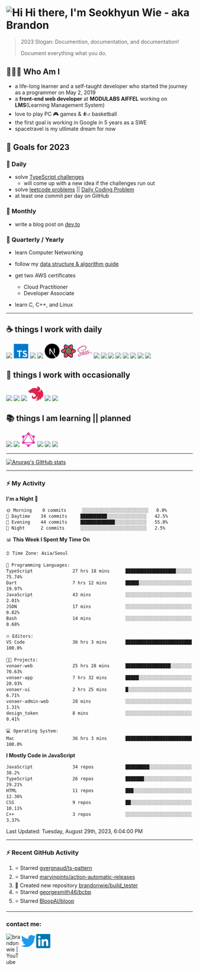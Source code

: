 # <img src='https://qpluspicture.oss-cn-beijing.aliyuncs.com/6LjjQA/Hi.gif' alt='Hi' width="24"/> Hi there, I'm Seokhyun Wie - aka Brandon

> 2023 Slogan: Documention, documentation, and documentation!
>
> Document everything what you do.

## 🧑🏻‍💻 Who Am I

- a life-long learner and a self-taught developer who started the journey as a programmer on May 2, 2019
- a **front-end web developer** at **MODULABS AIFFEL** working on **LMS**(Learning Management System)
- love to play PC 🎮 games️ \& ⛹️‍♂️ basketball
- the first goal is working in Google in 5 years as a SWE
- spacetravel is my utlimate dream for now

## 🥅 Goals for 2023

### 📅 Daily

- solve [TypeScript challenges](https://github.com/brandonwie/type-challenges)
  - will come up with a new idea if the challenges run out
- solve [leetcode problems](https://leetcode.com/problemset/all/) || [Daily Coding Problem](https://www.dailycodingproblem.com/)
- at least one commit per day on GitHub

### 📅 Monthly

- write a blog post on [dev.to](https://dev.to/brandonwie)

### 📅 Quarterly / Yearly

- learn Computer Networking
- follow my [data structure & algorithm guide](https://www.notion.so/brandonwie/How-to-Get-a-Software-Engineer-Job-at-Google-and-Other-Top-Tech-Companies-fc46fa68254449c49472c84584905409)

- get two AWS certificates

  - Cloud Practitioner
  - Developer Associate

- learn C, C++, and Linux

---

## ☕️ things I work with daily

<img src="https://cdn.jsdelivr.net/gh/devicons/devicon/icons/vscode/vscode-original.svg" width="40px"> <img src="https://raw.githubusercontent.com/devicons/devicon/master/icons/typescript/typescript-original.svg" width="40px"> <img src="https://cdn.jsdelivr.net/gh/devicons/devicon@latest/icons/javascript/javascript-original.svg" width="40px"> <img src="https://cdn.jsdelivr.net/gh/devicons/devicon@latest/icons/react/react-original.svg" width="40px"> <img src="https://raw.githubusercontent.com/devicons/devicon/master/icons/nextjs/nextjs-original.svg" width="40px"> <img src="https://raw.githubusercontent.com/AndersDJohnson/AndersDJohnson/master/images/react-query.svg" width="40px" /> <img src="https://raw.githubusercontent.com/devicons/devicon/master/icons/sass/sass-original.svg" width="40px"> <img src="https://cdn.jsdelivr.net/gh/devicons/devicon/icons/tailwindcss/tailwindcss-plain.svg" width="40px" /> <img src="https://cdn.jsdelivr.net/gh/devicons/devicon@latest/icons/git/git-original.svg" width="40px"> <img src="https://cdn.jsdelivr.net/gh/devicons/devicon/icons/github/github-original.svg" width="40px"> <img src="https://cdn.jsdelivr.net/gh/devicons/devicon/icons/amazonwebservices/amazonwebservices-original.svg" width="40px"> <img src="https://cdn.jsdelivr.net/gh/devicons/devicon/icons/bash/bash-original.svg" width="40px"> <img src="https://cdn.worldvectorlogo.com/logos/postman.svg" width="40px"> <img src="https://cdn.jsdelivr.net/gh/devicons/devicon/icons/figma/figma-original.svg" width="40px"> <img src="https://cdn.jsdelivr.net/gh/devicons/devicon/icons/slack/slack-original.svg" width="40px">

## 👾 things I work with occasionally

<img src="https://cdn.jsdelivr.net/gh/devicons/devicon/icons/jest/jest-plain.svg" width="40px"> <img src="https://cdn.jsdelivr.net/gh/devicons/devicon@latest/icons/nodejs/nodejs-plain.svg" width="40px"> <img src="https://cdn.jsdelivr.net/gh/devicons/devicon/icons/express/express-original-wordmark.svg" width="40px"> <img src="https://raw.githubusercontent.com/devicons/devicon/master/icons/nestjs/nestjs-plain.svg" width="40px">
<img src="https://cdn.jsdelivr.net/gh/devicons/devicon/icons/postgresql/postgresql-original.svg" width="40px"> <img src="https://cdn.jsdelivr.net/gh/devicons/devicon@latest/icons/mongodb/mongodb-original.svg" width="40px">

## 📚 things I am learning || planned

<img src="https://cdn.jsdelivr.net/gh/devicons/devicon/icons/dart/dart-original.svg" width="40px"> <img src="https://cdn.jsdelivr.net/gh/devicons/devicon/icons/flutter/flutter-original.svg" width="40px"> <img src="https://raw.githubusercontent.com/devicons/devicon/master/icons/graphql/graphql-plain.svg" width="40px"> <img src="https://cdn.jsdelivr.net/gh/devicons/devicon/icons/docker/docker-original.svg" width="40px"> <img src="https://cdn.jsdelivr.net/gh/devicons/devicon/icons/kubernetes/kubernetes-plain.svg" width="40px"> <img src="https://icons-for-free.com/iconfiles/png/512/cypress-1324440144114984250.png" width="40px">

---

<!-- GitHub Stats -->

[![Anurag's GitHub stats](https://github-readme-stats.vercel.app/api?username=brandonwie&show_icons=true&title_color=ffc857&icon_color=8ac926&text_color=daf7dc&bg_color=151515&hide=stars&custom_title=Brandon's GitHub Stats)](https://github.com/anuraghazra/github-readme-stats)

---

### ⚡ My Activity

<!--START_SECTION:waka-->
**I'm a Night 🦉** 

```text
🌞 Morning    0 commits      ░░░░░░░░░░░░░░░░░░░░░░░░░   0.0% 
🌆 Daytime    34 commits     ██████████░░░░░░░░░░░░░░░   42.5% 
🌃 Evening    44 commits     █████████████░░░░░░░░░░░░   55.0% 
🌙 Night      2 commits      ░░░░░░░░░░░░░░░░░░░░░░░░░   2.5%

```


📊 **This Week I Spent My Time On** 

```text
⌚︎ Time Zone: Asia/Seoul

💬 Programming Languages: 
TypeScript               27 hrs 18 mins      ███████████████████░░░░░░   75.74% 
Dart                     7 hrs 12 mins       █████░░░░░░░░░░░░░░░░░░░░   19.97% 
JavaScript               43 mins             ░░░░░░░░░░░░░░░░░░░░░░░░░   2.01% 
JSON                     17 mins             ░░░░░░░░░░░░░░░░░░░░░░░░░   0.82% 
Bash                     14 mins             ░░░░░░░░░░░░░░░░░░░░░░░░░   0.68%

🔥 Editors: 
VS Code                  36 hrs 3 mins       █████████████████████████   100.0%

🐱‍💻 Projects: 
vonaer-web               25 hrs 28 mins      █████████████████░░░░░░░░   70.63% 
vonaer-app               7 hrs 32 mins       █████░░░░░░░░░░░░░░░░░░░░   20.93% 
vonaer-ui                2 hrs 25 mins       █░░░░░░░░░░░░░░░░░░░░░░░░   6.71% 
vonaer-admin-web         28 mins             ░░░░░░░░░░░░░░░░░░░░░░░░░   1.31% 
design_token             8 mins              ░░░░░░░░░░░░░░░░░░░░░░░░░   0.41%

💻 Operating System: 
Mac                      36 hrs 3 mins       █████████████████████████   100.0%

```

**I Mostly Code in JavaScript** 

```text
JavaScript               34 repos            █████████░░░░░░░░░░░░░░░░   38.2% 
TypeScript               26 repos            ███████░░░░░░░░░░░░░░░░░░   29.21% 
HTML                     11 repos            ███░░░░░░░░░░░░░░░░░░░░░░   12.36% 
CSS                      9 repos             ██░░░░░░░░░░░░░░░░░░░░░░░   10.11% 
C++                      3 repos             ░░░░░░░░░░░░░░░░░░░░░░░░░   3.37%

```



<!--END_SECTION:waka-->

<!--RECENT_ACTIVITY:last_update-->
Last Updated: Tuesday, August 29th, 2023, 6:04:00 PM
<!--RECENT_ACTIVITY:last_update_end-->

---

### ⚡ Recent GitHub Activity

<!--RECENT_ACTIVITY:start-->

1. ⭐ Starred [gvergnaud/ts-pattern](https://github.com/gvergnaud/ts-pattern)
2. ⭐ Starred [marvinpinto/action-automatic-releases](https://github.com/marvinpinto/action-automatic-releases)
3. 📔 Created new repository [brandonwie/build_tester](https://github.com/brandonwie/build_tester)
4. ⭐ Starred [georgesmith46/bcbp](https://github.com/georgesmith46/bcbp)
5. ⭐ Starred [BloopAI/bloop](https://github.com/BloopAI/bloop)
<!--RECENT_ACTIVITY:end-->

[youtube]: https://www.youtube.com/channel/UC7tk3UT7nn3cZNC2KBdb-4Q
[linkedin]: https://linkedin.com/in/brandonwie
[twitter]: https://twitter.com/brandonwie

---

### contact me:

[<img align="left" alt="brandonwie | YouTube" width="40px" src="https://iconape.com/wp-content/png_logo_vector/youtube-social-white-squircle.png" />][youtube] [<img align="left" alt="brandonwie | Twitter" width="40px" src="https://raw.githubusercontent.com/devicons/devicon/master/icons/twitter/twitter-original.svg" />][twitter] [<img align="left" alt="brandonwie | LinkedIn" width="40px" src="https://raw.githubusercontent.com/devicons/devicon/master/icons/linkedin/linkedin-original.svg" />][linkedin]
